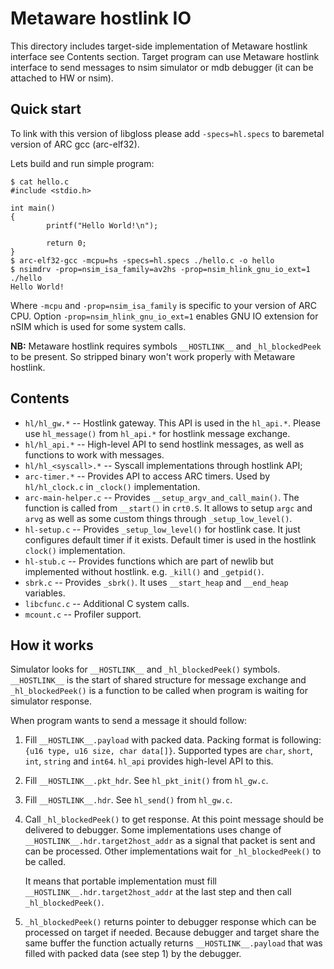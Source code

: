 Metaware hostlink IO
====================

This directory includes target-side implementation of Metaware hostlink
interface see Contents section. Target program can use Metaware hostlink
interface to send messages to nsim simulator or mdb debugger (it can be
attached to HW or nsim).

Quick start
-----------
To link with this version of libgloss please add `-specs=hl.specs` to baremetal
version of ARC gcc (arc-elf32).

Lets build and run simple program:

    $ cat hello.c
    #include <stdio.h>

    int main()
    {
            printf("Hello World!\n");

            return 0;
    }
    $ arc-elf32-gcc -mcpu=hs -specs=hl.specs ./hello.c -o hello
    $ nsimdrv -prop=nsim_isa_family=av2hs -prop=nsim_hlink_gnu_io_ext=1 ./hello
    Hello World!

Where `-mcpu` and `-prop=nsim_isa_family` is specific to your version of ARC CPU.
Option `-prop=nsim_hlink_gnu_io_ext=1` enables GNU IO extension for nSIM which
is used for some system calls.

**NB:** Metaware hostlink requires symbols `__HOSTLINK__` and `_hl_blockedPeek`
to be present. So stripped binary won't work properly with Metaware hostlink.

Contents
--------
* `hl/hl_gw.*`        -- Hostlink gateway. This API is used in the `hl_api.*`.
                         Please use `hl_message()` from `hl_api.*` for hostlink
                         message exchange.
* `hl/hl_api.*`       -- High-level API to send hostlink messages, as well as
                         functions to work with messages.
* `hl/hl_<syscall>.*` -- Syscall implementations through hostlink API;
* `arc-timer.*`       -- Provides API to access ARC timers. Used by
                         `hl/hl_clock.c` in `_clock()` implementation.
* `arc-main-helper.c` -- Provides `__setup_argv_and_call_main()`. The function
                         is called from `__start()` in `crt0.S`. It allows
                         to setup `argc` and `arvg` as well as some custom
                         things through `_setup_low_level()`.
* `hl-setup.c`        -- Provides `_setup_low_level()` for hostlink case.
                         It just configures default timer if it exists. Default
                         timer is used in the hostlink `clock()`
                         implementation.
* `hl-stub.c`         -- Provides functions which are part of newlib but
                         implemented without hostlink.
                         e.g. `_kill()` and `_getpid()`.
* `sbrk.c`            -- Provides `_sbrk()`. It uses `__start_heap` and
                         `__end_heap` variables.
* `libcfunc.c`        -- Additional C system calls.
* `mcount.c`          -- Profiler support.

How it works
------------
Simulator looks for `__HOSTLINK__` and `_hl_blockedPeek()` symbols.
`__HOSTLINK__` is the start of shared structure for message exchange and
`_hl_blockedPeek()` is a function to be called when program is waiting
for simulator response.

When program wants to send a message it should follow:
 1. Fill `__HOSTLINK__.payload` with packed data.
    Packing format is following: `{u16 type, u16 size, char data[]}`.
    Supported types are `char`, `short`, `int`, `string` and `int64`.
    `hl_api` provides high-level API to this.
 2. Fill `__HOSTLINK__.pkt_hdr`. See `hl_pkt_init()` from `hl_gw.c`.
 3. Fill `__HOSTLINK__.hdr`. See `hl_send()` from `hl_gw.c`.
 4. Call `_hl_blockedPeek()` to get response.
    At this point message should be delivered to debugger.
    Some implementations uses change of `__HOSTLINK__.hdr.target2host_addr` as
    a signal that packet is sent and can be processed. Other implementations
    wait for `_hl_blockedPeek()` to be called.

    It means that portable implementation must fill
    `__HOSTLINK__.hdr.target2host_addr` at the last step and then call
    `_hl_blockedPeek()`.
 5. `_hl_blockedPeek()` returns pointer to debugger response which can be
    processed on target if needed. Because debugger and target share the same
    buffer the function actually returns `__HOSTLINK__.payload` that was
    filled with packed data (see step 1) by the debugger.
